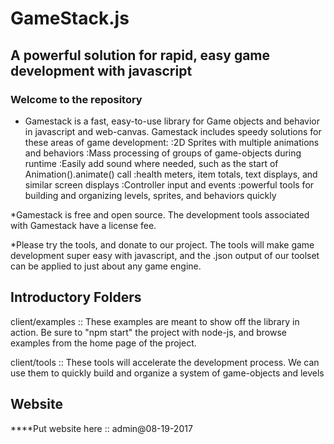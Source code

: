 GameStack.js
============

A powerful solution for rapid, easy game development with javascript
--------------------------------------------------------------------

### Welcome to the repository ###

* Gamestack is a fast, easy-to-use library for Game objects and behavior in javascript and web-canvas. Gamestack includes
speedy solutions for these areas of game development:
  :2D Sprites with multiple animations and behaviors
  :Mass processing of groups of game-objects during runtime
  :Easily add sound where needed, such as the start of Animation().animate() call
  :health meters, item totals, text displays, and similar screen displays
  :Controller input and events
  :powerful tools for building and organizing levels, sprites, and behaviors quickly

*Gamestack is free and open source. The development tools associated with Gamestack have a license fee.

*Please try the tools, and donate to our project. The tools will make game development super easy with javascript, and the .json output of our toolset can be applied
to just about any game engine.


## Introductory Folders ##

client/examples :: These examples are meant to show off the library in action. Be sure to "npm start" the project with node-js, and browse examples from the home page of the project.

client/tools    :: These tools will accelerate the development process. We can use them to quickly build and organize a system of game-objects and levels

## Website ##

****Put website here :: admin@08-19-2017

